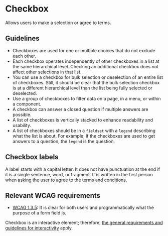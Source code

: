 <!-- @license CC0-1.0 -->

# Checkbox

Allows users to make a selection or agree to terms.

## Guidelines

- Checkboxes are used for one or multiple choices that do not exclude each other.
- Each checkbox operates independently of other checkboxes in a list at the same hierarchical level.
  Checking an additional checkbox does not affect other selections in that list.
- You can use a checkbox for bulk selection or deselection of an entire list of checkboxes.
  Still, it should be clear that the bulk selection checkbox is at a different hierarchical level than the list being fully selected or deselected.
- Use a group of checkboxes to filter data on a page, in a menu, or within a component.
- A checkbox can answer a closed question if multiple answers are possible.
- A list of checkboxes is vertically stacked to enhance readability and usability.
- A list of checkboxes should be in a `fieldset` with a `legend` describing what the list is about.
  For example, if the checkboxes are used to get answers to a question, the `legend` is the question.

## Checkbox labels

A label starts with a capital letter.
It does not have punctuation at the end if it is a single sentence, word, or fragment.
It is written in the first person when asking the user to agree to the terms and conditions.

## Relevant WCAG requirements

- [WCAG 1.3.5](https://www.w3.org/WAI/WCAG21/Understanding/identify-input-purpose.html): It is clear for both users and programmatically what the purpose of a form field is.

Checkbox is an interactive element; therefore, [the general requirements and guidelines for interactivity](/docs/docs-developer-guide-interactivity--docs) apply.
